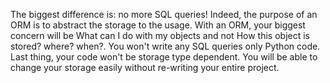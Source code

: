 The biggest difference is: no more SQL queries! Indeed, the purpose of an ORM is to abstract the storage to the usage. With an ORM, your biggest concern will be What can I do with my objects and not How this object is stored? where? when?. You won't write any SQL queries only Python code. Last thing, your code won't be storage type dependent. You will be able to change your storage easily without re-writing your entire project.
